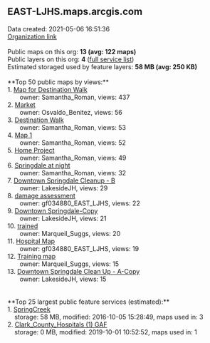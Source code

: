 <h2>EAST-LJHS.maps.arcgis.com</h2> Data created: 2021-05-06 16:51:36 <br /><a target='new' href='https://EAST-LJHS.maps.arcgis.com'>Organization link</a><br /><br />Public maps on this org: <b>13 (avg: 122 maps)</b><br />Public layers on this org: <b>4 </b>(<a target='new' href='https://services.arcgis.com/lU22enF7ekFf24xL/ArcGIS/rest/services'>full service list</a>)<br />Estimated storaged used by feature layers: <b>58 MB (avg: 250 KB)</b><br /><br />**Top 50 public maps by views:**<br />  1. <a target='new' href='https://www.arcgis.com/home/item.html?id=b10f5b47172a4d598a58bd50a1bd1665'>Map for Destination Walk</a> <br />  &nbsp;&nbsp;&nbsp;&nbsp; &nbsp;&nbsp;owner: Samantha_Roman, views: 437<br />  2. <a target='new' href='https://www.arcgis.com/home/item.html?id=a3e77c9ebbb94bef95f0e69eba28b5be'>Market</a> <br />  &nbsp;&nbsp;&nbsp;&nbsp; &nbsp;&nbsp;owner: Osvaldo_Benitez, views: 56<br />  3. <a target='new' href='https://www.arcgis.com/home/item.html?id=ef9b695fe0bb4cbe9437f420cabd4f9f'>Destination Walk</a> <br />  &nbsp;&nbsp;&nbsp;&nbsp; &nbsp;&nbsp;owner: Samantha_Roman, views: 53<br />  4. <a target='new' href='https://www.arcgis.com/home/item.html?id=3ac7ebf277e9429ca765d28e95174f76'>Map 1</a> <br />  &nbsp;&nbsp;&nbsp;&nbsp; &nbsp;&nbsp;owner: Samantha_Roman, views: 52<br />  5. <a target='new' href='https://www.arcgis.com/home/item.html?id=d5f3491556304075865987f9aa6ceac4'>Home Project</a> <br />  &nbsp;&nbsp;&nbsp;&nbsp; &nbsp;&nbsp;owner: Samantha_Roman, views: 49<br />  6. <a target='new' href='https://www.arcgis.com/home/item.html?id=58fdf3d0711544d6807a4d9983adbb2b'>Springdale at night</a> <br />  &nbsp;&nbsp;&nbsp;&nbsp; &nbsp;&nbsp;owner: Samantha_Roman, views: 32<br />  7. <a target='new' href='https://www.arcgis.com/home/item.html?id=0909db3b0a6b44c89fe59a438a519106'>Downtown Springdale Cleanup - B</a> <br />  &nbsp;&nbsp;&nbsp;&nbsp; &nbsp;&nbsp;owner: LakesideJH, views: 29<br />  8. <a target='new' href='https://www.arcgis.com/home/item.html?id=1696c35c0ae546f582c7bc6c2d12ca4e'>damage assessment</a> <br />  &nbsp;&nbsp;&nbsp;&nbsp; &nbsp;&nbsp;owner: gf034880_EAST_LJHS, views: 22<br />  9. <a target='new' href='https://www.arcgis.com/home/item.html?id=c87833e07c124a88b2b64ce427fcc15f'>Downtown Springdale-Copy</a> <br />  &nbsp;&nbsp;&nbsp;&nbsp; &nbsp;&nbsp;owner: LakesideJH, views: 21<br />  10. <a target='new' href='https://www.arcgis.com/home/item.html?id=e7f6ea738e8242789ca42c75bba0c519'>trained</a> <br />  &nbsp;&nbsp;&nbsp;&nbsp; &nbsp;&nbsp;owner: Marqueil_Suggs, views: 20<br />  11. <a target='new' href='https://www.arcgis.com/home/item.html?id=398884d50a134fcaaa72f7e52b3095bb'>Hospital Map</a> <br />  &nbsp;&nbsp;&nbsp;&nbsp; &nbsp;&nbsp;owner: gf034880_EAST_LJHS, views: 19<br />  12. <a target='new' href='https://www.arcgis.com/home/item.html?id=4f5495003632451ba7077efb7d8a81db'>Training map</a> <br />  &nbsp;&nbsp;&nbsp;&nbsp; &nbsp;&nbsp;owner: Marqueil_Suggs, views: 15<br />  13. <a target='new' href='https://www.arcgis.com/home/item.html?id=096f709650974f2db992515adcfa29d4'>Downtown Springdale Clean Up - A-Copy</a> <br />  &nbsp;&nbsp;&nbsp;&nbsp; &nbsp;&nbsp;owner: LakesideJH, views: 15<br /><br /><br />**Top 25 largest public feature services (estimated):**<br /> 1. <a target='new' href='https://www.arcgis.com/home/item.html?id=b97f14d32bfc450fb38def55b2c6972a'>SpringCreek</a><br /> &nbsp;&nbsp;&nbsp;&nbsp;storage: 58 MB, modified: 2016-10-05 15:28:49, maps used in: 3<br /> 2. <a target='new' href='https://www.arcgis.com/home/item.html?id=c1e050cd378545f09967366dbb0bef88'>Clark_County_Hospitals (1) GAF</a><br /> &nbsp;&nbsp;&nbsp;&nbsp;storage: 0 MB, modified: 2019-10-01 10:52:52, maps used in: 1<br />